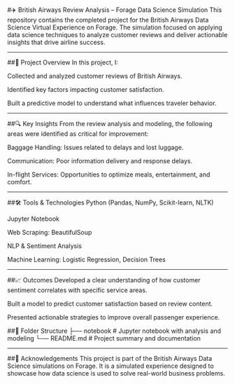 #✈️ British Airways Review Analysis – Forage Data Science Simulation
This repository contains the completed project for the British Airways Data Science Virtual Experience on Forage. The simulation focused on applying data science techniques to analyze customer reviews and deliver actionable insights that drive airline success.

---

##🧠 Project Overview
In this project, I:

Collected and analyzed customer reviews of British Airways.

Identified key factors impacting customer satisfaction.

Built a predictive model to understand what influences traveler behavior.

---

##🔍 Key Insights
From the review analysis and modeling, the following areas were identified as critical for improvement:

Baggage Handling: Issues related to delays and lost luggage.

Communication: Poor information delivery and response delays.

In-flight Services: Opportunities to optimize meals, entertainment, and comfort.

---

##🛠 Tools & Technologies
Python (Pandas, NumPy, Scikit-learn, NLTK)

Jupyter Notebook

Web Scraping: BeautifulSoup

NLP & Sentiment Analysis

Machine Learning: Logistic Regression, Decision Trees

---

##📈 Outcomes
Developed a clear understanding of how customer sentiment correlates with specific service areas.

Built a model to predict customer satisfaction based on review content.

Presented actionable strategies to improve overall passenger experience.

##📂 Folder Structure
├── notebook           # Jupyter notebook with analysis and modeling
└── README.md            # Project summary and documentation

---

##📢 Acknowledgements
This project is part of the British Airways Data Science simulations on Forage. It is a simulated experience designed to showcase how data science is used to solve real-world business problems.
